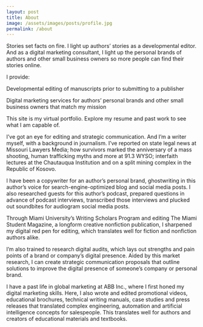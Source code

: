 ```yaml
---
layout: post
title: About
image: /assets/images/posts/profile.jpg
permalink: /about
---
```

Stories set facts on fire. I light up authors’ stories as a developmental editor. And as a digital marketing consultant, I light up the personal brands of authors and other small business owners so more people can find their stories online.

I provide:

Developmental editing of manuscripts prior to submitting to a publisher

Digital marketing services for authors’ personal brands and other small business owners that match my mission

This site is my virtual portfolio. Explore my resume and past work to see what I am capable of.

I’ve got an eye for editing and strategic communication. And I’m a writer myself, with a background in journalism. I’ve reported on state legal news at Missouri Lawyers Media; how survivors marked the anniversary of a mass shooting, human trafficking myths and more at 91.3 WYSO; interfaith lectures at the Chautauqua Institution and on a split mining complex in the Republic of Kosovo.

I have been a copywriter for an author’s personal brand, ghostwriting in this author’s voice for search-engine-optimized blog and social media posts. I also researched guests for this author’s podcast, prepared questions in advance of podcast interviews, transcribed those interviews and plucked out soundbites for audiogram social media posts.

Through Miami University’s Writing Scholars Program and editing The Miami Student Magazine, a longform creative nonfiction publication, I sharpened my digital red pen for editing, which translates well for fiction and nonfiction authors alike.

I’m also trained to research digital audits, which lays out strengths and pain points of a brand or company’s digital presence. Aided by this market research, I can create strategic communication proposals that outline solutions to improve the digital presence of someone’s company or personal brand.

I have a past life in global marketing at ABB Inc., where I first honed my digital marketing skills. Here, I also wrote and edited promotional videos, educational brochures, technical writing manuals, case studies and press releases that translated complex engineering, automation and artificial intelligence concepts for salespeople. This translates well for authors and creators of educational materials and textbooks.
